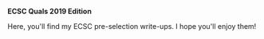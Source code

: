 **ECSC Quals 2019 Edition**

Here, you'll find my ECSC pre-selection write-ups. I hope you'll enjoy them! 